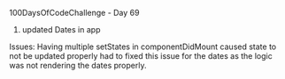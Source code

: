 100DaysOfCodeChallenge - Day 69

1) updated Dates in app

Issues:
Having multiple setStates in componentDidMount caused state to not be updated properly had to fixed this issue for the dates as the logic was not rendering the dates properly.

